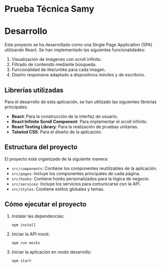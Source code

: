 # Prueba Técnica Samy 

# Desarrollo

Este proyecto se ha desarrollado como una Single Page Application (SPA) utilizando React. Se han implementado las siguientes funcionalidades:

1. Visualización de imágenes con scroll infinito.
2. Filtrado de contenido mediante búsqueda.
3. Funcionalidad de like/unlike para cada imagen.
4. Diseño responsive adaptado a dispositivos móviles y de escritorio.

## Librerías utilizadas

Para el desarrollo de esta aplicación, se han utilizado las siguientes librerías principales:

- **React**: Para la construcción de la interfaz de usuario.
- **React Infinite Scroll Component**: Para implementar el scroll infinito.
- **React Testing Library**: Para la realización de pruebas unitarias.
- **Talwind CSS**: Para el diseño de la aplicación.

## Estructura del proyecto

El proyecto está organizado de la siguiente manera:

- `src/components`: Contiene los componentes reutilizables de la aplicación.
- `src/pages`: Incluye los componentes principales de cada página.
- `src/hooks`: Contiene hooks personalizados para la lógica de negocio.
- `src/services`: Incluye los servicios para comunicarse con la API.
- `src/styles`: Contiene estilos globales y temas.

## Cómo ejecutar el proyecto

1. Instalar las dependencias:

   ```
   npm install
   ```

2. Iniciar la API mock:

   ```
   npm run mocks
   ```

3. Iniciar la aplicación en modo desarrollo:
   ```
   npm start
   ```
